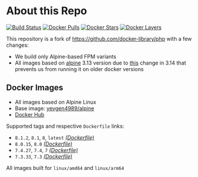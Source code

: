 # About this Repo

[![Build Status](https://github.com/yevgen4989/base-php/workflows/Build%20docker%20image/badge.svg)](https://github.com/yevgen4989/base-php/actions)
[![Docker Pulls](https://img.shields.io/docker/pulls/yevgen4989/base-php.svg)](https://hub.docker.com/r/yevgen4989/base-php)
[![Docker Stars](https://img.shields.io/docker/stars/yevgen4989/base-php.svg)](https://hub.docker.com/r/yevgen4989/base-php)
[![Docker Layers](https://images.microbadger.com/badges/image/yevgen4989/base-php.svg)](https://microbadger.com/images/yevgen4989/base-php)

This repository is a fork of https://github.com/docker-library/php with a few changes:

* We build only Alpine-based FPM variants
* All images based on [alpine](https://github.com/yevgen4989/alpine) 3.13 version due to [this](https://github.com/alpinelinux/docker-alpine/issues/182) change in 3.14 that prevents us from running it on older docker versions

## Docker Images

* All images based on Alpine Linux
* Base image: [yevgen4989/alpine](https://github.com/yevgen4989/alpine)
* [Docker Hub](https://hub.docker.com/r/yevgen4989/base-php)

Supported tags and respective `Dockerfile` links:

* `8.1.2`, `8.1`, `8`, `latest` [_(Dockerfile)_](https://github.com/yevgen4989/base-php/tree/master/8.1/alpine3.15/fpm/Dockerfile.super)
* `8.0.15`, `8.0` [_(Dockerfile)_](https://github.com/yevgen4989/base-php/tree/master/8.0/alpine3.15/fpm/Dockerfile.super)
* `7.4.27`, `7.4`, `7` [_(Dockerfile)_](https://github.com/yevgen4989/base-php/tree/master/7.3/alpine3.15/fpm/Dockerfile.super)
* `7.3.33`, `7.3` [_(Dockerfile)_](https://github.com/yevgen4989/base-php/tree/master/7.3/alpine3.15/fpm/Dockerfile.super)

All images built for `linux/amd64` and `linux/arm64`
